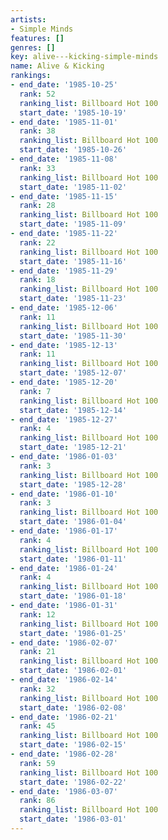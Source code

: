 ```yaml
---
artists:
- Simple Minds
features: []
genres: []
key: alive---kicking-simple-minds
name: Alive & Kicking
rankings:
- end_date: '1985-10-25'
  rank: 52
  ranking_list: Billboard Hot 100
  start_date: '1985-10-19'
- end_date: '1985-11-01'
  rank: 38
  ranking_list: Billboard Hot 100
  start_date: '1985-10-26'
- end_date: '1985-11-08'
  rank: 33
  ranking_list: Billboard Hot 100
  start_date: '1985-11-02'
- end_date: '1985-11-15'
  rank: 28
  ranking_list: Billboard Hot 100
  start_date: '1985-11-09'
- end_date: '1985-11-22'
  rank: 22
  ranking_list: Billboard Hot 100
  start_date: '1985-11-16'
- end_date: '1985-11-29'
  rank: 18
  ranking_list: Billboard Hot 100
  start_date: '1985-11-23'
- end_date: '1985-12-06'
  rank: 11
  ranking_list: Billboard Hot 100
  start_date: '1985-11-30'
- end_date: '1985-12-13'
  rank: 11
  ranking_list: Billboard Hot 100
  start_date: '1985-12-07'
- end_date: '1985-12-20'
  rank: 7
  ranking_list: Billboard Hot 100
  start_date: '1985-12-14'
- end_date: '1985-12-27'
  rank: 4
  ranking_list: Billboard Hot 100
  start_date: '1985-12-21'
- end_date: '1986-01-03'
  rank: 3
  ranking_list: Billboard Hot 100
  start_date: '1985-12-28'
- end_date: '1986-01-10'
  rank: 3
  ranking_list: Billboard Hot 100
  start_date: '1986-01-04'
- end_date: '1986-01-17'
  rank: 4
  ranking_list: Billboard Hot 100
  start_date: '1986-01-11'
- end_date: '1986-01-24'
  rank: 4
  ranking_list: Billboard Hot 100
  start_date: '1986-01-18'
- end_date: '1986-01-31'
  rank: 12
  ranking_list: Billboard Hot 100
  start_date: '1986-01-25'
- end_date: '1986-02-07'
  rank: 21
  ranking_list: Billboard Hot 100
  start_date: '1986-02-01'
- end_date: '1986-02-14'
  rank: 32
  ranking_list: Billboard Hot 100
  start_date: '1986-02-08'
- end_date: '1986-02-21'
  rank: 45
  ranking_list: Billboard Hot 100
  start_date: '1986-02-15'
- end_date: '1986-02-28'
  rank: 59
  ranking_list: Billboard Hot 100
  start_date: '1986-02-22'
- end_date: '1986-03-07'
  rank: 86
  ranking_list: Billboard Hot 100
  start_date: '1986-03-01'
---
```


